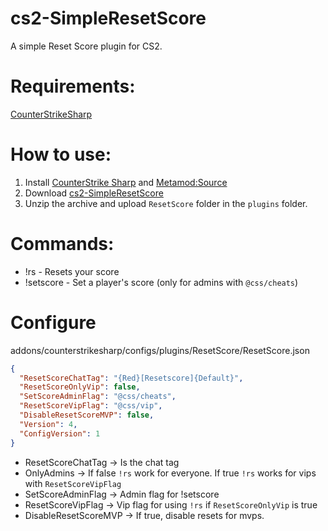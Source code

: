 # cs2-SimpleResetScore

A simple Reset Score plugin for CS2.

# Requirements:
[CounterStrikeSharp](https://github.com/roflmuffin/CounterStrikeSharp) 

# How to use:
1. Install [CounterStrike Sharp](https://github.com/roflmuffin/CounterStrikeSharp) and [Metamod:Source](https://www.sourcemm.net/downloads.php/?branch=master)
3. Download [cs2-SimpleResetScore](https://github.com/stefanx111/cs2-SimpleResetScore/releases/download/1.0.5/cs2-SimpleResetScore.zip)
4. Unzip the archive and upload `ResetScore` folder in the `plugins` folder.

# Commands:
- !rs - Resets your score
- !setscore <target> <kiils> <deaths> <assists> <damage> <mvps> <score> - Set a player's score (only for admins with `@css/cheats`)

# Configure

addons/counterstrikesharp/configs/plugins/ResetScore/ResetScore.json

```json
{
  "ResetScoreChatTag": "{Red}[Resetscore]{Default}",
  "ResetScoreOnlyVip": false,
  "SetScoreAdminFlag": "@css/cheats",
  "ResetScoreVipFlag": "@css/vip",
  "DisableResetScoreMVP": false,
  "Version": 4, 
  "ConfigVersion": 1
}
```
- ResetScoreChatTag -> Is the chat tag
- OnlyAdmins -> If false `!rs` work for everyone. If true `!rs` works for vips with `ResetScoreVipFlag`
- SetScoreAdminFlag -> Admin flag for !setscore
- ResetScoreVipFlag -> Vip flag for using `!rs` if `ResetScoreOnlyVip` is true 
- DisableResetScoreMVP -> If true, disable resets for mvps.
